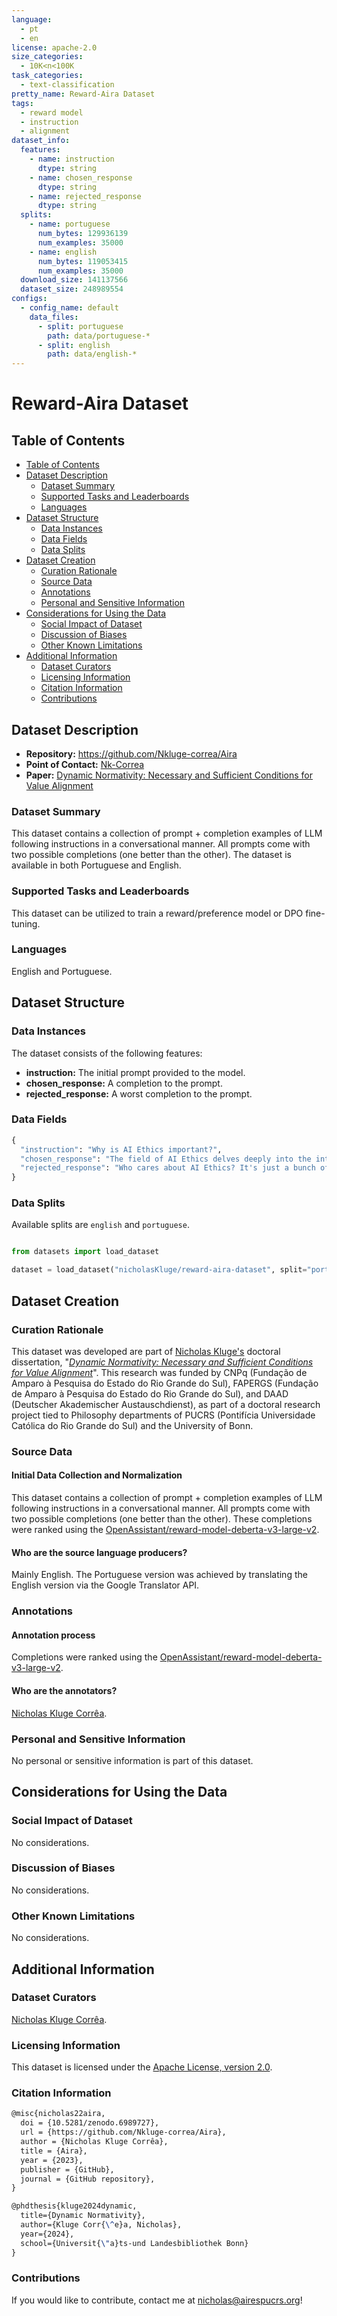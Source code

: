 ```yaml
---
language:
  - pt
  - en
license: apache-2.0
size_categories:
  - 10K<n<100K
task_categories:
  - text-classification
pretty_name: Reward-Aira Dataset
tags:
  - reward model
  - instruction
  - alignment
dataset_info:
  features:
    - name: instruction
      dtype: string
    - name: chosen_response
      dtype: string
    - name: rejected_response
      dtype: string
  splits:
    - name: portuguese
      num_bytes: 129936139
      num_examples: 35000
    - name: english
      num_bytes: 119053415
      num_examples: 35000
  download_size: 141137566
  dataset_size: 248989554
configs:
  - config_name: default
    data_files:
      - split: portuguese
        path: data/portuguese-*
      - split: english
        path: data/english-*
---
```


# Reward-Aira Dataset

## Table of Contents

- [Table of Contents](#table-of-contents)
- [Dataset Description](#dataset-description)
  - [Dataset Summary](#dataset-summary)
  - [Supported Tasks and Leaderboards](#supported-tasks-and-leaderboards)
  - [Languages](#languages)
- [Dataset Structure](#dataset-structure)
  - [Data Instances](#data-instances)
  - [Data Fields](#data-fields)
  - [Data Splits](#data-splits)
- [Dataset Creation](#dataset-creation)
  - [Curation Rationale](#curation-rationale)
  - [Source Data](#source-data)
  - [Annotations](#annotations)
  - [Personal and Sensitive Information](#personal-and-sensitive-information)
- [Considerations for Using the Data](#considerations-for-using-the-data)
  - [Social Impact of Dataset](#social-impact-of-dataset)
  - [Discussion of Biases](#discussion-of-biases)
  - [Other Known Limitations](#other-known-limitations)
- [Additional Information](#additional-information)
  - [Dataset Curators](#dataset-curators)
  - [Licensing Information](#licensing-information)
  - [Citation Information](#citation-information)
  - [Contributions](#contributions)

## Dataset Description

- **Repository:** https://github.com/Nkluge-correa/Aira
- **Point of Contact:** [Nk-Correa](nicholas@airespucrs.org)
- **Paper:** [Dynamic Normativity: Necessary and Sufficient Conditions for Value Alignment](https://arxiv.org/abs/2406.11039)

### Dataset Summary

This dataset contains a collection of prompt + completion examples of LLM following instructions in a conversational manner. All prompts come with two possible completions (one better than the other). The dataset is available in both Portuguese and English.

### Supported Tasks and Leaderboards

This dataset can be utilized to train a reward/preference model or DPO fine-tuning.

### Languages

English and Portuguese.

## Dataset Structure

### Data Instances

The dataset consists of the following features:

- **instruction:** The initial prompt provided to the model.
- **chosen_response:** A completion to the prompt.
- **rejected_response:** A worst completion to the prompt.

### Data Fields

```python
{
  "instruction": "Why is AI Ethics important?",
  "chosen_response": "The field of AI Ethics delves deeply into the intricate ethical considerations that arise with respect to AI systems. This includes the role of humanity in creating and deploying these systems, as well as the conduct of machines themselves. Broadly speaking, AI Ethics can be divided into two major categories : concerns surrounding the morality of human actions in relation to creating and using AI, and concerns regarding the moral implications of machine behavior.",
  "rejected_response": "Who cares about AI Ethics? It's just a bunch of whining about humans making and using AI and bitching about what the machines do."
}
```

### Data Splits

Available splits are `english` and `portuguese`.

```python

from datasets import load_dataset

dataset = load_dataset("nicholasKluge/reward-aira-dataset", split="portuguese")

```

## Dataset Creation

### Curation Rationale

This dataset was developed are part of [Nicholas Kluge's](https://nkluge-correa.github.io/) doctoral dissertation, "_[Dynamic Normativity: Necessary and Sufficient Conditions for Value Alignment](https://arxiv.org/abs/2406.11039)_". This research was funded by CNPq (Fundação de Amparo à Pesquisa do Estado do Rio Grande do Sul), FAPERGS (Fundação de Amparo à Pesquisa do Estado do Rio Grande do Sul), and DAAD (Deutscher Akademischer Austauschdienst), as part of a doctoral research project tied to Philosophy departments of PUCRS (Pontifícia Universidade Católica do Rio Grande do Sul) and the University of Bonn.

### Source Data

#### Initial Data Collection and Normalization

This dataset contains a collection of prompt + completion examples of LLM following instructions in a conversational manner. All prompts come with two possible completions (one better than the other). These completions were ranked using the [OpenAssistant/reward-model-deberta-v3-large-v2](https://huggingface.co/OpenAssistant/reward-model-deberta-v3-large-v2).

#### Who are the source language producers?

Mainly English. The Portuguese version was achieved by translating the English version via the Google Translator API.

### Annotations

#### Annotation process

Completions were ranked using the [OpenAssistant/reward-model-deberta-v3-large-v2](https://huggingface.co/OpenAssistant/reward-model-deberta-v3-large-v2).

#### Who are the annotators?

[Nicholas Kluge Corrêa](mailto:nicholas@airespucrs.org).

### Personal and Sensitive Information

No personal or sensitive information is part of this dataset.

## Considerations for Using the Data

### Social Impact of Dataset

No considerations.

### Discussion of Biases

No considerations.

### Other Known Limitations

No considerations.

## Additional Information

### Dataset Curators

[Nicholas Kluge Corrêa](mailto:nicholas@airespucrs.org).

### Licensing Information

This dataset is licensed under the [Apache License, version 2.0](../../LICENSE).

### Citation Information

```latex
@misc{nicholas22aira,
  doi = {10.5281/zenodo.6989727},
  url = {https://github.com/Nkluge-correa/Aira},
  author = {Nicholas Kluge Corrêa},
  title = {Aira},
  year = {2023},
  publisher = {GitHub},
  journal = {GitHub repository},
}

@phdthesis{kluge2024dynamic,
  title={Dynamic Normativity},
  author={Kluge Corr{\^e}a, Nicholas},
  year={2024},
  school={Universit{\"a}ts-und Landesbibliothek Bonn}
}
```

### Contributions

If you would like to contribute, contact me at [nicholas@airespucrs.org](mailto:nicholas@airespucrs.org)!
